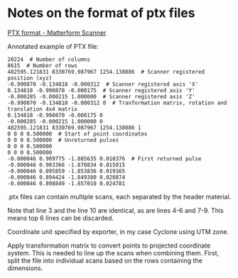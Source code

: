 # Notes on the format of ptx files

[PTX format - Matterform Scanner](https://sites.google.com/site/matterformscanner/learning-references/ptx-format)

Annotated example of PTX file:

```
20224  # Number of columns
8615  # Number of rows
482595.121831 8330769.987967 1254.138086  # Scanner registered position (xyz)
-0.990870 -0.134818 -0.000312  # Scanner registered axis 'X'
0.134818 -0.990870 -0.000175  # Scanner registered axis 'Y'
-0.000285 -0.000215 1.000000  # Scanner registered axis 'Z'
-0.990870 -0.134818 -0.000312 0  # Tranformation matrix, rotation and translation 4x4 matrix
0.134818 -0.990870 -0.000175 0 
-0.000285 -0.000215 1.000000 0
482595.121831 8330769.987967 1254.138086 1
0 0 0 0.500000  # Start of point coordinates
0 0 0 0.500000  # Unreturned pulses
0 0 0 0.500000  
0 0 0 0.500000
-0.000046 0.909775 -1.885635 0.010376  # First returned pulse
-0.000046 0.903366 -1.870834 0.015015
-0.000046 0.895859 -1.853836 0.019165
-0.000046 0.894424 -1.849380 0.020874
-0.000046 0.898849 -1.857010 0.024781
```

.ptx files can contain multiple scans, each separated by the header material.

Note that line 3 and the line 10 are identical, as are lines 4-6 and 7-9. This means top 6 lines can be discarded.

Coordinate unit specified by exporter, in my case Cyclone using UTM zone.

Apply transformation matrix to convert points to projected coordinate system. This is needed to line up the scans when combining them. First, split the file into individual scans based on the rows containing the dimensions.

